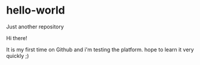 # hello-world
Just another repository

Hi there!

It is my first time on Github and i'm testing the platform. hope to learn it very quickly ;) 
